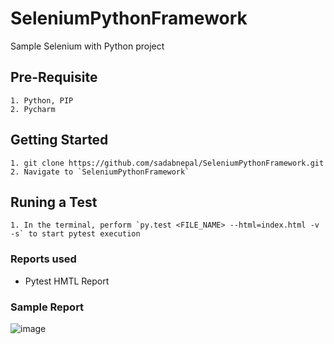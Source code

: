 # SeleniumPythonFramework
Sample Selenium with Python project

## Pre-Requisite
```
1. Python, PIP
2. Pycharm
```

## Getting Started
```
1. git clone https://github.com/sadabnepal/SeleniumPythonFramework.git
2. Navigate to `SeleniumPythonFramework`
```

## Runing a Test
```
1. In the terminal, perform `py.test <FILE_NAME> --html=index.html -v -s` to start pytest execution
```

### Reports used
- Pytest HMTL Report

### Sample Report
![image](https://user-images.githubusercontent.com/65847528/107118568-c9d5ef00-68a7-11eb-9878-2c3cc2bc3ad5.png)

